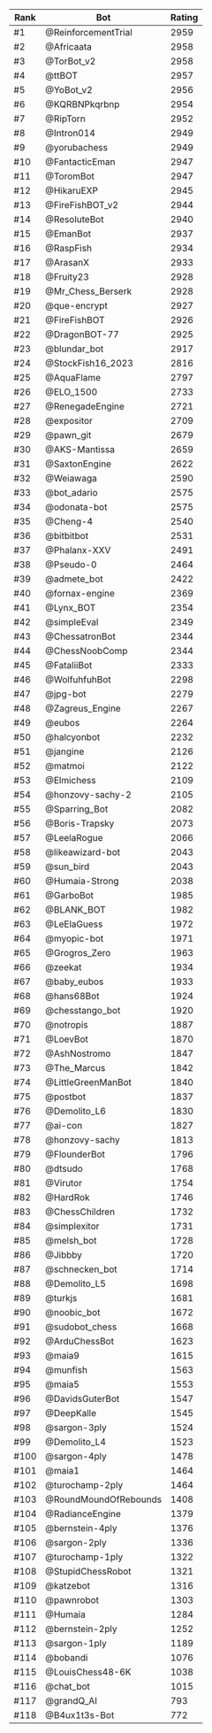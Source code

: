 Rank|Bot|Rating
---|---|---
#1|@ReinforcementTrial|2959
#2|@Africaata|2958
#3|@TorBot_v2|2958
#4|@ttBOT|2957
#5|@YoBot_v2|2956
#6|@KQRBNPkqrbnp|2954
#7|@RipTorn|2952
#8|@Intron014|2949
#9|@yorubachess|2949
#10|@FantacticEman|2947
#11|@ToromBot|2947
#12|@HikaruEXP|2945
#13|@FireFishBOT_v2|2944
#14|@ResoluteBot|2940
#15|@EmanBot|2937
#16|@RaspFish|2934
#17|@ArasanX|2933
#18|@Fruity23|2928
#19|@Mr_Chess_Berserk|2928
#20|@que-encrypt|2927
#21|@FireFishBOT|2926
#22|@DragonBOT-77|2925
#23|@blundar_bot|2917
#24|@StockFish16_2023|2816
#25|@AquaFlame|2797
#26|@ELO_1500|2733
#27|@RenegadeEngine|2721
#28|@expositor|2709
#29|@pawn_git|2679
#30|@AKS-Mantissa|2659
#31|@SaxtonEngine|2622
#32|@Weiawaga|2590
#33|@bot_adario|2575
#34|@odonata-bot|2575
#35|@Cheng-4|2540
#36|@bitbitbot|2531
#37|@Phalanx-XXV|2491
#38|@Pseudo-0|2464
#39|@admete_bot|2422
#40|@fornax-engine|2369
#41|@Lynx_BOT|2354
#42|@simpleEval|2349
#43|@ChessatronBot|2344
#44|@ChessNoobComp|2344
#45|@FataliiBot|2333
#46|@WolfuhfuhBot|2298
#47|@jpg-bot|2279
#48|@Zagreus_Engine|2267
#49|@eubos|2264
#50|@halcyonbot|2232
#51|@jangine|2126
#52|@matmoi|2122
#53|@Elmichess|2109
#54|@honzovy-sachy-2|2105
#55|@Sparring_Bot|2082
#56|@Boris-Trapsky|2073
#57|@LeelaRogue|2066
#58|@likeawizard-bot|2043
#59|@sun_bird|2043
#60|@Humaia-Strong|2038
#61|@GarboBot|1985
#62|@BLANK_BOT|1982
#63|@LeElaGuess|1972
#64|@myopic-bot|1971
#65|@Grogros_Zero|1963
#66|@zeekat|1934
#67|@baby_eubos|1933
#68|@hans68Bot|1924
#69|@chesstango_bot|1920
#70|@notropis|1887
#71|@LoevBot|1870
#72|@AshNostromo|1847
#73|@The_Marcus|1842
#74|@LittleGreenManBot|1840
#75|@postbot|1837
#76|@Demolito_L6|1830
#77|@ai-con|1827
#78|@honzovy-sachy|1813
#79|@FlounderBot|1796
#80|@dtsudo|1768
#81|@Virutor|1754
#82|@HardRok|1746
#83|@ChessChildren|1732
#84|@simplexitor|1731
#85|@melsh_bot|1728
#86|@Jibbby|1720
#87|@schnecken_bot|1714
#88|@Demolito_L5|1698
#89|@turkjs|1681
#90|@noobic_bot|1672
#91|@sudobot_chess|1668
#92|@ArduChessBot|1623
#93|@maia9|1615
#94|@munfish|1563
#95|@maia5|1553
#96|@DavidsGuterBot|1547
#97|@DeepKalle|1545
#98|@sargon-3ply|1524
#99|@Demolito_L4|1523
#100|@sargon-4ply|1478
#101|@maia1|1464
#102|@turochamp-2ply|1464
#103|@RoundMoundOfRebounds|1408
#104|@RadianceEngine|1379
#105|@bernstein-4ply|1376
#106|@sargon-2ply|1336
#107|@turochamp-1ply|1322
#108|@StupidChessRobot|1321
#109|@katzebot|1316
#110|@pawnrobot|1303
#111|@Humaia|1284
#112|@bernstein-2ply|1252
#113|@sargon-1ply|1189
#114|@bobandi|1076
#115|@LouisChess48-6K|1038
#116|@chat_bot|1015
#117|@grandQ_AI|793
#118|@B4ux1t3s-Bot|772
